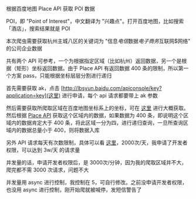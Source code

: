 根据百度地图 Place API 获取 POI 数据

POI，即 "Point of Interest"，中文翻译为 "兴趣点"。打开百度地图，比如搜索「酒店」，搜索结果就是 POI

本次爬虫需要获取杭州主城八区的关键词为 "信息$电信$数据$电子商务$互联网$网络" 的公司企业数据

共有两个 API 可参考，一个为根据指定区域（比如杭州）返回数据，另一个是根据（矩形）坐标返回数据。由于 Place API 有返回数据 400 条的限制，所以第一个方案 pass，只能根据坐标层层分割进行递归

首先需要获取 ak，点击 [http://lbsyun.baidu.com/apiconsole/key?application=key](这里) 进行申请，每个 api 请求都要带上 ak 参数

然后需要获取所爬取区域在百度地图坐标系上的坐标，可在 [这里](http://api.map.baidu.com/lbsapi/getpoint/index.html) 进行大概获取。然后根据 [Place API](http://lbsyun.baidu.com/index.php?title=webapi/guide/webservice-placeapi) 获取这个区域内的数据，如果数据为 400 条，即说明这个区域内的数据肯定大于 400 条，将此区域一分为四，进行递归查询，一旦所查询区域内的数据总量小于 400，则将数据入库

另外 API 请求每天有次数限制，具体可以看 [这里](http://lbsyun.baidu.com/apiconsole/quota)，2000次/天，我申请了开发者权限，可以达到 3w/天 的请求量

并发量的话，申请开发者权限后，是 3000次/分钟，因为我的爬取区域并不大，爬完都不需 3000 次请求，问题不大

并发量用 async 进行控制，我控制在 5，可自行修改。之前没申请开发者权限，也没用 async 进行控制，刚开始爬就被喊停，发短信警告了